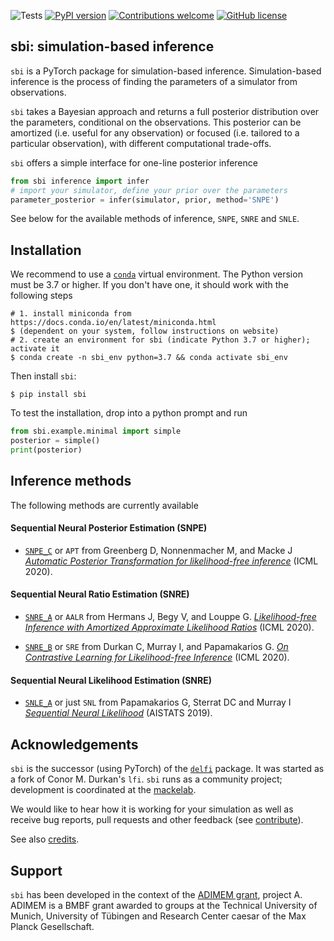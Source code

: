 ![Tests](https://github.com/mackelab/sbi/workflows/Tests/badge.svg?branch=master)
[![PyPI version](https://badge.fury.io/py/sbi.svg)](https://badge.fury.io/py/sbi)
[![Contributions welcome](https://img.shields.io/badge/contributions-welcome-brightgreen.svg?style=flat)](https://github.com/mackelab/sbi/blob/master/docs/docs/contribute.md)
[![GitHub license](https://img.shields.io/github/license/mackelab/sbi)](https://github.com/mackelab/sbi/blob/master/LICENSE.txt)
## sbi: simulation-based inference

`sbi` is a PyTorch package for simulation-based inference. Simulation-based inference is
the process of finding the parameters of a simulator from observations.

`sbi` takes a Bayesian approach and returns a full posterior distribution
over the parameters, conditional on the observations. This posterior can be amortized (i.e.
useful for any observation) or focused (i.e. tailored to a particular observation), with different
computational trade-offs.

`sbi` offers a simple interface for one-line posterior inference

```python
from sbi inference import infer
# import your simulator, define your prior over the parameters
parameter_posterior = infer(simulator, prior, method='SNPE')
```
See below for the available methods of inference, `SNPE`, `SNRE` and `SNLE`.

## Installation
We recommend to use a [`conda`](https://docs.conda.io/en/latest/miniconda.html) virtual
environment. The Python version must be 3.7 or higher.
If you don't have one, it should work with the following steps
```shell
# 1. install miniconda from https://docs.conda.io/en/latest/miniconda.html
$ (dependent on your system, follow instructions on website)
# 2. create an environment for sbi (indicate Python 3.7 or higher); activate it
$ conda create -n sbi_env python=3.7 && conda activate sbi_env
```
Then install `sbi`:
```shell
$ pip install sbi
```
To test the installation, drop into a python prompt and run 
```python
from sbi.example.minimal import simple
posterior = simple()
print(posterior)
```

## Inference methods
The following methods are currently available

#### Sequential Neural Posterior Estimation (SNPE)

* [`SNPE_C`](https://www.mackelab.org/sbi/reference/#sbi.inference.snpe.snpe_c.SNPE_C) or `APT` from Greenberg D, Nonnenmacher M, and Macke J [_Automatic
  Posterior Transformation for likelihood-free
  inference_](https://arxiv.org/abs/1905.07488) (ICML 2020).

<!-- 
- **Fast ε-free Inference of Simulation Models with Bayesian Conditional Density
  Estimation**<br> by Papamakarios G. and Murray I. (NeurIPS 2016)
  <br>[[PDF]](https://papers.nips.cc/paper/6084-fast-free-inference-of-simulation-models-with-bayesian-conditional-density-estimation.pdf)
  [[BibTeX]](https://papers.nips.cc/paper/6084-fast-free-inference-of-simulation-models-with-bayesian-conditional-density-estimation/bibtex).
- Papamakarios, George, and Iain Murray. 2016. “Fast ε-Free Inference of Simulation
  Models with Bayesian Conditional Density Estimation.” In ArXiv:1605.06376 [Cs, Stat]. http://arxiv.org/abs/1605.06376.

  -->

#### Sequential Neural Ratio Estimation (SNRE)

* [`SNRE_A`](https://www.mackelab.org/sbi/reference/#sbi.inference.snre.snre_a.SNRE_A) or `AALR` from Hermans J, Begy V, and Louppe G. [_Likelihood-free Inference with Amortized Approximate Likelihood Ratios_](https://arxiv.org/abs/1903.04057) (ICML 2020).

* [`SNRE_B`](https://www.mackelab.org/sbi/reference/#sbi.inference.snre.snre_b.SNRE_B) or `SRE` from Durkan C, Murray I, and Papamakarios G. [_On Contrastive Learning for Likelihood-free Inference_](https://arxiv.org/abs/2002.03712) (ICML 2020).

#### Sequential Neural Likelihood Estimation (SNRE)
* [`SNLE_A`](https://www.mackelab.org/sbi/reference/#sbi.inference.snle.snle_a.SNLE_A) or just `SNL` from Papamakarios G, Sterrat DC and Murray I [_Sequential
  Neural Likelihood_](https://arxiv.org/abs/1805.07226) (AISTATS 2019).
>

## Acknowledgements

`sbi` is the successor (using PyTorch) of the 
[`delfi`](https://github.com/mackelab/delfi) package. It was started as a fork of Conor
M. Durkan's `lfi`. `sbi` runs as a community project; development is coordinated at the
[mackelab](https://uni-tuebingen.de/en/research/core-research/cluster-of-excellence-machine-learning/research/research/cluster-research-groups/professorships/machine-learning-in-science/).

We would like to hear how it is working for your simulation as well as receive bug
reports, pull requests and other feedback (see
[contribute](http://www.mackelab.org/sbi/contribute/)).

See also [credits](https://github.com/mackelab/sbi/blob/master/docs/docs/credits.md).

## Support

`sbi` has been developed in the context of the [ADIMEM
grant](https://fit.uni-tuebingen.de/Activity/Details?id=6097), project A. ADIMEM is a
BMBF grant awarded to groups at the Technical University of Munich, University of
Tübingen and Research Center caesar of the Max Planck Gesellschaft.

